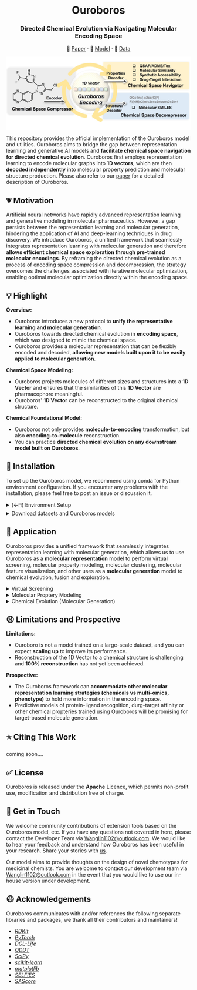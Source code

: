 <h1 align="center">  Ouroboros  </h1>
<h3 align="center"> Directed Chemical Evolution via Navigating Molecular Encoding Space </h3>
<p align="center">
  📃 <a href="https://zhanglab.comp.nus.edu.sg/Ouroboros/" target="_blank">Paper</a> ·  🤗 <a href="https://zhanglab.comp.nus.edu.sg/Ouroboros/" target="_blank">Model</a> ·  📕 <a href="https://zhanglab.comp.nus.edu.sg/Ouroboros/" target="_blank">Data</a><br>
</p>

<p align="center">
  <img style="float: center" src="imgs/ouroboros.jpg" alt="alt text" width="650px" align="center"/>
</p>

This repository provides the official implementation of the Ouroboros model and utilities. Ouroboros aims to bridge the gap between representation learning and generative AI models and **facilitate chemical space navigation for directed chemical evolution**. Ouroboros first employs representation learning to encode molecular graphs into **1D vectors**, which are then **decoded independently** into molecular property prediction and molecular structure production. Please also refer to our [paper]() for a detailed description of Ouroboros.     

## 💗 Motivation  

Artificial neural networks have rapidly advanced representation learning and generative modeling in molecular pharmaceutics. However, a gap persists between the representation learning and molecular generation, hindering the application of AI and deep-learning techniques in drug discovery. We introduce Ouroboros, a unified framework that seamlessly integrates representation learning with molecular generation and therefore **allows efficient chemical space exploration through pre-trained molecular encodings**. By reframing the directed chemical evolution as a process of encoding space compression and decompression, the strategy overcomes the challenges associated with iterative molecular optimization, enabling optimal molecular optimization directly within the encoding space.    

## 💡 Highlight

**Overview:**

* Ouroboros introduces a new protocol to **unify the representative learning and molecular generation**.      
* Ouroboros towards directed chemical evolution in **encoding space**, which was designed to mimic the chemical space.     
* Ouroboros provides a molecular representation that can be flexibly encoded and decoded, **allowing new models built upon it to be easily applied to molecular generation**.     

**Chemical Space Modeling:**

* Ouroboros projects molecules of different sizes and structures into a **1D Vector** and ensures that the similarities of this **1D Vector** are pharmacophore meaningful.     
* Ouroboros' **1D Vector** can be reconstructed to the original chemical structure.     

**Chemical Foundational Model:**

* Ouroboros not only provides **molecule-to-encoding** transformation, but also **encoding-to-molecule** reconstruction.     
* You can practice **directed chemical evolution on any downstream model built on Ouroboros**.      

## 📕 Installation

To set up the Ouroboros model, we recommend using conda for Python environment configuration. If you encounter any problems with the installation, please feel free to post an issue or discussion it.    

<details>
<summary>(←🖱️) Environment Setup</summary>
<br>

> Installing MiniConda (skip if conda was installed)   

``` shell
    wget https://repo.continuum.io/miniconda/Miniconda3-latest-Linux-x86_64.sh
    sh Miniconda3-latest-Linux-x86_64.sh
```

> Creating Ouroboros environment   

``` shell
    conda create -n Ouroboros python=3.9
    conda activate Ouroboros
```

> Setting up Ouroboros PATH and configuration   
 
``` shell
    git clone https://github.com/Wang-Lin-boop/Ouroboros
    cd Ouroboros/
    echo "# Ouroboros" >> ~/.bashrc
    echo "export PATH=\"${PWD}:\${PATH}\"" >> ~/.bashrc # optional, not required in the current version
    echo "export Ouroboros=\"${PWD}\"" >> ~/.bashrc
    source ~/.bashrc
    echo "export ouroboros_app=\"${Ouroboros}/ouroboros\"" >> ~/.bashrc # Ouroboros applications     
    echo "export ouroboros_lib=\"${Ouroboros}/models\"" >> ~/.bashrc # Ouroboros models 
    echo "export ouroboros_dataset=\"${Ouroboros}/datasets\"" >> ~/.bashrc # Ouroboros datasets 
    source ~/.bashrc
```

Before running Ouroboros, you need to install dependency packages.   

```
conda activate -n Ouroboros python=3.9

pip install pandas six scipy tqdm dill pyarrow matplotlib
pip install oddt scikit-learn rdkit umap-learn selfies

pip install dgl -f https://data.dgl.ai/wheels/torch-2.2/cu121/repo.html
pip install dglgo -f https://data.dgl.ai/wheels/torch-2.2/cu121/repo.html
pip install dgllife

pip install torchtriton --extra-index-url "https://download.pytorch.org/whl/nightly/cu121"
```
<br>
</details>

<details>
<summary>Download datasets and Ouroboros models</summary>
<br>

In this repository, we provide the pre-trained Ouroboros models and useful chemical datasets, you can download them via [ZhangLab WebPage](https://zhanglab.comp.nus.edu.sg/Ouroboros/). Then, we need place the models to the `${ouroboros_lib}`, and place the chemical datasets to `${ouroboros_dataset}`.       

We provide three different versions of the model, all of them trained based on the strategy reported in the paper, with the difference that:    
```
1. M0 was trained and tested strictly according to the methodology section of our paper;      
2. M1c and M1d: training datasets used for their molecular decoders consisting more complex sources and with SMILES (c) and SELFIES (d) as the chemical language.      
```
In this GitHub repository, we update the latest version of the code and models for Ouroboros (they usually have better performance). If your goal is only to reproduce the results in the article, please use the original model and source code provided on [ZhangLab WebPage](https://zhanglab.comp.nus.edu.sg/Ouroboros/), or use the 0.1.0 release of the repository. If the current version does not meet the demands of your drug discovery program, feel free to contact [us](Wanglin1102@outlook.com) to try our in-house version.         

<br>
</details>   

## 📓 Application

Ouroboros provides a unified framework that seamlessly integrates representation learning with molecular generation, which allows us to use Ouroboros as a **molecular representation** model to perform virtual screening, molecular property modeling, molecular clustering, molecular feature visualization, and other uses as a **molecular generation** model to chemical evolution, fusion and exploration.  

<details>
<summary>Virtual Screening</summary>
<br>

In concept, molecules share similar conformational space also share similar biological activities, allowing us to predict the similarity of biological activities between molecules by comparing the similarity of Ouroboros encodings.     

Here, we introduce the ``PharmProfiler.py``, an approach that employs the Ouroboros encoding to establish pharmacological profiles and facilitate the search for molecules with specific properties in chemical space. ``PharmProfiler.py`` offers the capability to conduct ligand-based virtual screening using commercially available compound libraries. Furthermore, it enables target identification through ligand similarity analysis by leveraging comprehensive drug-target relationship databases.    

To support experimentation, we have included a collection of diverse commercial compound libraries and drug-target relationship databases, conveniently located in the `${ouroboros_dataset}/` directory.     

> 1. Prepare the pharmacological profile and compound libraries

To define a pharmacological profile, you will need to input a `profile.csv` file, which should have the following format:   

``` 
SMILES,Label
C=CC(=O)N[C@@H]1CN(c2nc(Nc3cn(C)nc3OC)c3ncn(C)c3n2)C[C@H]1F,1.0
C=CC(=O)Nc1cccc(Nc2nc(Nc3ccc(N4CCN(C(C)=O)CC4)cc3OC)ncc2C(F)(F)F)c1,1.0
C#Cc1cccc(Nc2ncnc3cc(OCCOC)c(OCCOC)cc23)c1,1.0
COC(=O)CCC/N=C1\SCCN1Cc1ccccc1,0.4
C=C(C)[C@@H]1C[C@@H](CC2(CC=C(C)C)C(=O)C(C(CC(=O)O)c3ccccc3)=C3O[C@@H](C)[C@@H](C)C(=O)C3=C2O)C1(C)C,-0.8
C/C(=C\c1ncccc1C)[C@@H]1C[C@@H]2O[C@]2(C)CCC[C@H](C)[C@H](O)[C@@H](C)C(=O)C(C)(C)[C@@H](O)CC(=O)O1,-0.5
```

The "Label" column signifies the weight assigned to the reference compound. Positive values indicate that the selected compounds should bear resemblance to the reference compound, while negative values imply that the selected compounds should be dissimilar to the reference compound. Typically, positive values are assigned to **active** compounds, whereas negative values are assigned to **inactive** compounds or those causing **side effects**.   

```
ID,SMILES,Target
CHEMBL3984086,C[C@@]1(N2CCc3c(-c4cnc(N)nc4)nc(N4CCOCC4)nc32)CCN(S(C)(=O)=O)C1,PI3Ka
CHEMBL1236962,COc1ncc(-c2ccc3nccc(-c4ccnnc4)c3c2)cc1NS(=O)(=O)c1ccc(F)cc1F,PI3Ka
CHEMBL3586672,CCCOCCNC(=O)Nc1nc2c(s1)CN(c1cncc(OC)c1)CC2,PI3Kg
CHEMBL1236962,COc1ncc(-c2ccc3nccc(-c4ccnnc4)c3c2)cc1NS(=O)(=O)c1ccc(F)cc1F,PI3Kg
ALISERTIB,COc1cc(Nc2ncc3c(n2)-c2ccc(Cl)cc2C(c2c(F)cccc2OC)=NC3)ccc1C(=O)[O-],AURKA
AT-9283,O=C(Nc1c[nH]nc1-c1nc2cc(CN3CCOCC3)ccc2[nH]1)NC1CC1,AURKA
ENMD-2076,Cc1cc(Nc2cc(N3CC[NH+](C)CC3)nc(/C=C/c3ccccc3)n2)n[nH]1,AURKA
CHEMBL379975,O=C1NC(=O)c2c1c(-c1ccccc1Cl)cc1[nH]c3ccc(O)cc3c21,WEE1
CHEMBL49120,CC[NH+](CC)CCOc1ccc(Nc2ncc3cc(-c4c(Cl)cccc4Cl)c(=O)n(C)c3n2)cc1,WEE1
```

Besides explicitly specifying weights, we can also **group SMILES by Target**, at which point Ouroboros calculates the similarity of each group separately and weights the sum (default weight is 1, unless you specify an additional weight column).

The compound libraries are also stored in CSV format in the `${ouroboros_dataset}/` directory. It is requried to maintain consistency between the SMILES column name in the `profile.csv` file and the compound library.    

> 2. Perform the PharmProfiler

To perform virtual screening, the following command can be used.   

Here, `profile_set` represents the provided pharmacological profile by the user, `keep_top` indicates the number of compounds to be outputted in the end, and `probe_cluster` determines whether compounds with the same weight should be treated as a cluster. Compounds within the same cluster will be compared individually with the query mol, and the highest similarity score will be taken as the score of query mol.   

We have provided a processed version of the commercial compound library at the `${ouroboros_dataset}/commercial.csv`, which contained 19,116,695 purchasable compounds. To perform target identification, the compound library can be replaced with the `${ouroboros_dataset}/DTIDB.csv`, which contains drug-target relationships. This is a processed version of the BindingDB database, which contains 2,159,221 target-ligand paris.      

``` shell
export ouroboros_model="Ouroboro_M0"
export job_name="Virtual_Screening"
export profile_set="profile.csv" # SMILES (same to compound library) and Label/Target/Weight
export label_col="Target" # weights for profiles
export compound_library="${ouroboros_dataset}/commercial.csv" 
export smiles_column="SMILES" # Specify the column name in the compound_library
export keep_top=1000
export probe_cluster="Yes"
export flooding=0.5
python -u ${ouroboros_app}/PharmProfiler.py "${ouroboros_lib}/${ouroboros_model}" "${job_name}" "${smiles_column}" "${compound_library}" "${profile_set}" "${weight_column}" "${probe_cluster}" "${flooding}" "${keep_top}" 
```

After the initial run of PharmProfiler, a extracted feature database `xxx.pkl` will be generated in `${ouroboros_model}`. Subsequent screening tasks on the same compound library can benefit from PharmProfiler automatically reading the feature file, which helps to accelerate the running speed.    

<br>
</details>   

<details>
<summary>Molecular Proptery Modeling</summary>
<br>

> 1. Molecular Property Datasets

Before molecular property modeling, it is crucial to carefully prepare your data, which includes compound structure pre-processing and dataset splitting. Firstly, you need to clarify the chirality and protonation states of molecules in the dataset, which can be done using chemical informatics tools such as RDKit or Schrödinger software package. 

The processed data should be saved in CSV file format, containing at least one column for **`SMILES`** and one column for **`Labels`**. Subsequently, utilize the following command for scaffold partition. By default, 70% of the dataset is used for training (10% of training for validation) and 30% for test.     

``` shell
export smiles_column="SMILES" # Specify the column name in datasets
export label_column="Label" # Specify the column name in datasets
export dataset="${ouroboros_dataset}/data.csv"
export dataset_bp=${dataset##*/}
for method in "skeleton" "CombineFP" "MACCS" "ECFP4:AtomPairs";do # how to define scaffold
export dataset_name=${dataset_bp%%.csv}_${method}
python -u ${ouroboros_app}/utils/advanced_partition.py ${dataset} ${dataset_name} ${smiles_column} ${label_column} 0.3 0.1 "${method}"
done
```

We provide two main approaches for partitioning the dataset, which include skeleton based one and fingerprint clustering based one. Here, `Birch` is default clustering algorithm, you can use `:` splitting to specify multiple molecular fingerprints.    

Please keep your dataset partition safe, it is important to reproduce previous results. Usually, you can save it into the `${ouroboros_dataset}`.    

> 2. Molecular Property Predictive Model

Hyperparameter tuning is important for most molecular property modeling tasks. Here we provide a `PropModeling.py` for molecular property modeling where the hyperparameter settings seem to work well on most tasks. Of course, if further performance improvements are desired, then changing the script to find better hyperparameters is necessary.   

``` shell
export ouroboros_model="Ouroboro_M0"
export dataset_prefix="${ouroboros_dataset}/Your_Dataset/Your_Dataset" # Specify a path and file prefix to your datasets (train, valid, and test)
export smiles_column="SMILES" # Specify the column name in datasets
export label_column="Label" # Specify the column name in datasets
export metric="SPEARMANR" # Specify the validation metric
export job_name=${dataset_prefix##*/}_${ouroboros_model##*/}
python -u ${ouroboros_app}/PropModeling.py ${dataset_prefix} "${ouroboros_models}/${ouroboros_model}" "${smiles_column}" "${label_column}:${metric}" ${dataset_prefix##*/}
```

The model appears under the `${ouroboros_model}/` path at the end of the job run, at which point it is ready to be applied in molecule generation or virtual screening. In the `${ouroboros_dataset}`, we provide four distinct molecular property datasets: *solubility, lipophilicity, Caco-2 membrane permeability*, and *synthetic accessibility*. Ouroboros demonstrates superior modeling performance for these properties, which will serve as the default constraints on molecular properties for chemical evolution. Ideally, this will assist the model in exploring a chemically feasible space with an optimal hydrophilic-lipophilic balance and synthetic accessibility.   


Furthermore, for some small molecular datasets, you can use `PropPredictor.py` to directly predict their molecular properties.    

``` shell
export ouroboros_model="Ouroboro_M0"
export dataset="dataset.csv" # Specify a path to your datasets
export smiles_column="SMILES" # Specify the column name in datasets
python -u ${ouroboros_app}/PropPredictor.py ${ouroboros_model} "${smiles_column}" "${dataset}"
```

This will apply all available molecular property predictors in `${ouroboros_model}` for the `${smiles_column}` of `${dataset}`, resulting in a blanket prediction. If you are a cloud service provider, be aware of potential leakage risks in your deployment.   

<br>
</details>   

<details>
<summary>Chemical Evolution (Molecular Generation)</summary>
<br>

We propose three distinct chemical evolution strategies: **chemical exploration**, which starts from a single molecule to explore unknown chemical space; **chemical migration**, which facilitates the transformation from a starting molecule to a target molecule; and **chemical fusion**, which integrates multiple probe molecules.   

> 0. Chemical Check (Optional)

Before using Ouroboros, you can first check if Ouroboros can reconstruct your starting and reference molecules. If Ouroboros can reproduce the input molecule with a high similarity (>0.9, usually >0.99), then we have reason to believe that the chemical space around the input molecule is well modeled. Otherwise, you need to carefully consider the new molecules generated by Ouroboros.   

``` shell
export job_name="ChemicalCheck"
export ouroboros_model="Ouroboro_M0"
export running_mode="check"
export start_smiles="COC(=O)CCC/N=C1\SCCN1Cc1ccccc1" # SMILES of strat molecules
python -u ${ouroboros_app}/ChemicalExploration.py "${start_smiles}" "${ouroboros_model}" "${running_mode}" "${job_name}"
```

You can view the results in `$ {job_name}_generation.csv`, which include reproducing the input molecules at different temperatures of `0.0 - 0.8`, with the maximum `Cosine` similarity closer to 1 being better. In most cases, Ouroboro reproduces the original molecule with a similarity of over 0.9, with approximately 50% of cases having a similarity of over 0.99 (identical to the original molecule). If you find that the similarity of the starting molecule is less than 0.8, please contact our development team to investigate the cause.   

> 1. **Chemical Exploration**

The purpose of chemical exploration is to **explore the surrounding chemical space from the starting molecule**, using pre-trained molecular property predictors as navigator (for defining loss functions) and optimizing **1D representation vector** through gradient optimizers.    

``` shell
export job_name="ChemicalExploration"
export ouroboros_model="Ouroboro_M0"
export running_mode="directional_optimization:MyQSAR_1,MyQSAR_2"
export start_smiles="COC(=O)CCC/N=C1\SCCN1Cc1ccccc1" # SMILES of strat molecules
export optim="AdamW" 
export replica_num=10 # [2,600]
export steps=600 # [400,1200]
export loud=0.4 # [0.1,0.5], for replica more than 2, we add the nosie to 1D vector based on ${loud}.
export temperature=0.6 # [0.2,0.8]
export learning_rate="3.0e-5" # [1.0e-5,1.0e-4]
python -u ${ouroboros_app}/ChemicalExploration.py "${start_smiles}" "${ouroboros_model}" "${running_mode}" "${job_name}" "${optim}:${replica_num}:${steps}:${loud}:${temperature}:${learning_rate}"
```

In molecular property modeling, larger values (close to 1.0 after standardization) are usually what we expect. Therefore, for all custom molecular properties, we set the optimization target to 1.0. If you wanna to change this, please modify the source code to achieve it.    

> 2. **Chemical Migration**

The purpose of chemical migration is to observe **the transformation of chemical structures in the encoding space**, where we can add molecular properties to constrain the transformation process.     

``` shell
export job_name="ChemicalMigration"
export ouroboros_model="Ouroboro_M0"
export running_mode="migration"
export ref_smiles="C#Cc1cccc(Nc2ncnc3cc(OCCOC)c(OCCOC)cc23)c1" # SMILES of reference molecules
export start_smiles="COC(=O)CCC/N=C1\SCCN1Cc1ccccc1" # SMILES of strat molecules
export optim="AdamW" 
export replica_num=10 # [2,600]
export steps=600 # [400,1200]
export loud=0.4 # [0.1,0.5], for replica more than 2, we add the nosie to 1D vector based on ${loud}.
export temperature=0.6 # [0.2,0.8]
export learning_rate="1.0e-5" # [1.0e-5,1.0e-4]
python -u ${ouroboros_app}/ChemicalMigration.py "${ref_smiles}.${start_smiles}" "${ouroboros_model}" "${running_mode}" "${optim}:${replica_num}:${steps}:${loud}:${temperature}:${learning_rate}" "${job_name}" "True"
```

If the `${start_smiles}` is None (given only `"${ref_smiles}"`), Ouroboros will use noise derived from the center of encoding space as the starting point.    

> 3. **Chemical Fusion**

The purpose of chemical fusion is to **integrate molecules with multiple phenotypes or targets together**, producing chimeras of multiple sets of reference molecules in the encoding space.    

``` shell
export job_name="ChemicalFusion"
export ouroboros_model="Ouroboro_M0"
export probe_datasets="dataset.csv" # SMILES of reference molecules
export fusion_targets="AURKA:PI3Kg"
export optim="AdamW" 
export replica_num=10 # [2,600]
export steps=600 # [400,1200]
export loud=0.4 # [0.1,0.5], for replica more than 2, we add the nosie to 1D vector based on ${loud}.
export temperature=0.6 # [0.2,0.8]
export learning_rate="1.0e-5" # [1.0e-5,1.0e-4]
python -u ${ouroboros_app}/ChemicalFusion.py "${probe_datasets}@${fusion_targets}" "${ouroboros_model}" "${optim}:${replica_num}:${steps}:${loud}:${temperature}:${learning_rate}" "${job_name}" "True"
```

By default, chemical fusion only supports fusion between 2 groups of molecules. If you need to fuse multiple groups of molecules, you can achieve this by modifying the `ChemicalFusion.py`.    

<br>
</details>   

## 😫 Limitations and Prospective

**Limitations:**

* Ouroboro is not a model trained on a large-scale dataset, and you can expect **scaling up** to improve its performance.       
* Reconstruction of the 1D Vector to a chemical structure is challenging and **100% reconstruction** has not yet been achieved.        

**Prospective:**

* The Ouroboros framework can **accommodate other molecular representation learning strategies (chemicals vs multi-omics, phenotype)** to hold more information in the encoding space.       
* Predictive models of protein-ligand recognition, durg-target affinity or other chemical propteries trained using Ouroboros will be promising for target-based molecule generation.     

## ⭐ Citing This Work

coming soon.... 

## ✅ License

Ouroboros is released under the **Apache** Licence, which permits non-profit use, modification and distribution free of charge.     

## 💌 Get in Touch

We welcome community contributions of extension tools based on the Ouroboros model, etc. If you have any questions not covered in here, please contact the Developer Team via Wanglin1102@outlook.com. We would like to hear your feedback and understand how Ouroboros has been useful in your research. Share your stories with [us](Wanglin1102@outlook.com).    

Our model aims to provide thoughts on the design of novel chemotypes for medicinal chemists. You are welcome to contact our development team via Wanglin1102@outlook.com in the event that you would like to use our in-house version under development.     

## 😃 Acknowledgements

Ouroboros communicates with and/or references the following separate libraries and packages, we thank all their contributors and maintainers!    

*  [_RDKit_](https://www.rdkit.org/)
*  [_PyTorch_](https://pytorch.org/)
*  [_DGL-Life_](https://lifesci.dgl.ai/)
*  [_ODDT_](https://oddt.readthedocs.io/en/latest/)
*  [_SciPy_](https://scipy.org/)
*  [_scikit-learn_](https://scikit-learn.org/stable/)
*  [_matplotlib_](https://matplotlib.org/)
*  [_SELFIES_](https://github.com/aspuru-guzik-group/selfies)
*  [_SAScore_](https://github.com/GeauxEric/SAscore)

